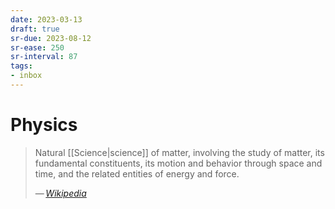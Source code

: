 ```yaml
---
date: 2023-03-13
draft: true
sr-due: 2023-08-12
sr-ease: 250
sr-interval: 87
tags:
- inbox
---
```


# Physics

> Natural [[Science|science]] of matter, involving the study of matter, its
> fundamental constituents, its motion and behavior through space and time, and
> the related entities of energy and force.
>
> — <cite>[Wikipedia](https://en.wikipedia.org/wiki/Physics)</cite>
